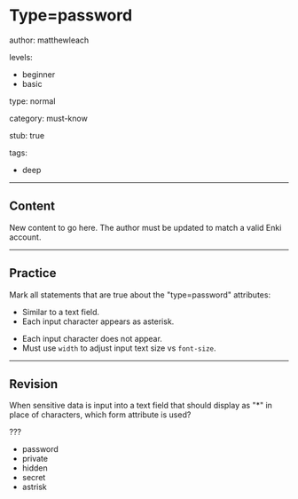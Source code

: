 # Type=password
author: matthewleach

levels:
  - beginner
  - basic

type: normal

category: must-know

stub: true

tags:
  - deep


---
## Content

New content to go here. The author must be updated to match a valid Enki account.

---
## Practice

Mark all statements that are true about the "type=password" attributes: 

+ Similar to a text field.
+ Each input character appears as asterisk.
- Each input character does not appear.
- Must use `width` to adjust input text size vs `font-size`.

---
## Revision

When sensitive data is input into a text field that should display as "*" in place of characters, which form attribute is used?

???

* password
* private
* hidden
* secret
* astrisk
